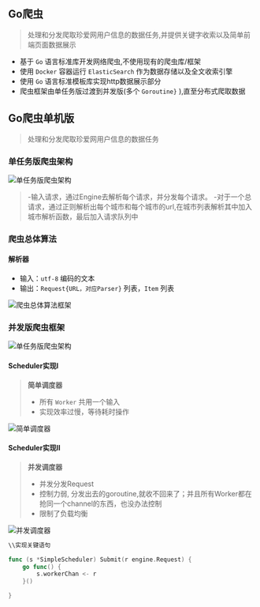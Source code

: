## Go爬虫
> 处理和分发爬取珍爱网用户信息的数据任务,并提供关键字收索以及简单前端页面数据展示

- 基于 `Go` 语言标准库开发网络爬虫,不使用现有的爬虫库/框架
- 使用 `Docker` 容器运行 `ElasticSearch` 作为数据存储以及全文收索引擎
- 使用 `Go` 语言标准模板库实现http数据展示部分
- 爬虫框架由单任务版过渡到并发版(多个 `Goroutine}` ),直至分布式爬取数据

## Go爬虫单机版
> 处理和分发爬取珍爱网用户信息的数据任务
### 单任务版爬虫架构

<img src = "http://orj2jcr7i.bkt.clouddn.com/%E5%8D%95%E4%BB%BB%E5%8A%A1%E7%89%88%E7%88%AC%E8%99%AB%E6%9E%B6%E6%9E%84.png" alt="单任务版爬虫架构">

> -输入请求，通过Engine去解析每个请求，并分发每个请求。
> -对于一个总请求，通过正则解析出每个城市和每个城市的url,在城市列表解析其中加入城市解析函数，最后加入请求队列中


### 爬虫总体算法

#### 解析器<Parser>

- 输入：`utf-8` 编码的文本
- 输出：`Request{URL，对应Parser}` 列表，`Item` 列表

<img src = "http://orj2jcr7i.bkt.clouddn.com/Parser.png" alt="爬虫总体算法框架">


### 并发版爬虫框架

<img src = "http://orj2jcr7i.bkt.clouddn.com/%E5%B9%B6%E5%8F%91%E7%89%88%E7%88%AC%E8%99%AB%E6%9E%B6%E6%9E%84.png" alt="单任务版爬虫架构">


#### Scheduler实现I 

> **简单调度器**
> - 所有 `Worker` 共用一个输入
> - 实现效率过慢，等待耗时操作

<img src = "https://on-img.com/chart_image/59a84c4ce4b02082b1db046a.png" alt="简单调度器">

#### Scheduler实现II

> **并发调度器**
> - 并发分发Request
> - 控制力弱, 分发出去的goroutine,就收不回来了；并且所有Worker都在抢同一个channel的东西，也没办法控制
> - 限制了负载均衡

<img src = "https://on-img.com/chart_image/5ab717c9e4b0a248b0e1bff4.png" alt="并发调度器">


```go
\\实现关键语句 

func (s *SimpleScheduler) Submit(r engine.Request) {
	go func() {
		s.workerChan <- r
	}()

}
```